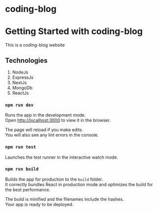 # coding-blog
# Getting Started with coding-blog

This is a coding-blog website

## Technologies
<ol>
<li>NodeJs</li>
<li>ExpressJs</li>
<li>NextJs</li>
<li>MongoDb</li>
<li>ReactJs</li>
</ol>

### `npm run dev`

Runs the app in the development mode.\
Open [http://localhost:3000](http://localhost:3000) to view it in the browser.

The page will reload if you make edits.\
You will also see any lint errors in the console.

### `npm run test`

Launches the test runner in the interactive watch mode.

### `npm run build`

Builds the app for production to the `build` folder.\
It correctly bundles React in production mode and optimizes the build for the best performance.

The build is minified and the filenames include the hashes.\
Your app is ready to be deployed.
